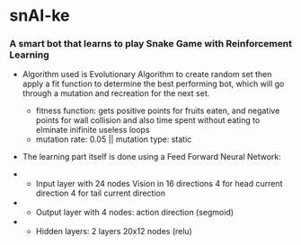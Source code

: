 # snAI-ke
### A smart bot that learns to play Snake Game with Reinforcement Learning

- Algorithm used is Evolutionary Algorithm to create random set then apply a fit function to determine the best performing bot, which will go through a mutation and recreation for the next set.
  - fitness function: gets positive points for fruits eaten, and negative points for wall collision and also time spent without eating to elminate inifinite useless loops
  - mutation rate: 0.05 || mutation type: static

- The learning part itself is done using a Feed Forward Neural Network:
- - Input layer with 24 nodes
Vision in 16 directions
4 for head current direction
4 for tail current direction
- - Output layer with 4 nodes: action direction (segmoid)
- - Hidden layers: 2 layers 20x12 nodes (relu)

